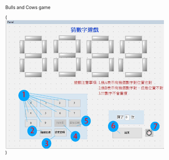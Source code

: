 Bulls and Cows game

(<img src="https://github.com/gemilepus/LabWindows-CVI-MiniProject/blob/main/Cover.jpg" width="500" />)
